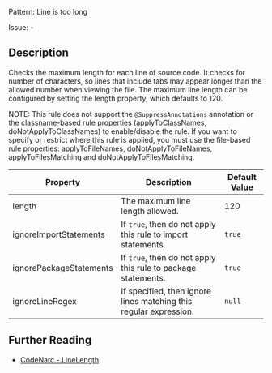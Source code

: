 Pattern: Line is too long

Issue: -

## Description

Checks the maximum length for each line of source code. It checks for number of characters, so lines that include tabs may appear longer than the allowed number when viewing the file. The maximum line length can be configured by setting the length property, which defaults to 120.

NOTE: This rule does not support the `@SuppressAnnotations` annotation or the classname-based rule properties (applyToClassNames, doNotApplyToClassNames) to enable/disable the rule. If you want to specify or restrict where this rule is applied, you must use the file-based rule properties: applyToFileNames, doNotApplyToFileNames, applyToFilesMatching and doNotApplyToFilesMatching.

| **Property**            | **Description**                                                   | **Default Value** |
| --- | --- | --- |
| length                  | The maximum line length allowed.                                  | 120               |
| ignoreImportStatements  | If `true`, then do not apply this rule to import statements.      | `true`            |
| ignorePackageStatements | If `true`, then do not apply this rule to package statements.     | `true`            |
| ignoreLineRegex         | If specified, then ignore lines matching this regular expression. | `null`            |

## Further Reading

* [CodeNarc - LineLength](http://codenarc.sourceforge.net/codenarc-rules-formatting.html#LineLength)